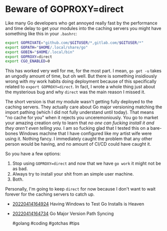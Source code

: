 # Beware of GOPROXY=direct

Like many Go developers who get annoyed really fast by the performance
and time delay to get your modules into the caching servers you might
have something like this in your `.bashrc`:

```bash
export GOPRIVATE="github.com/$GITUSER/*,gitlab.com/$GITUSER/*"
export GOPATH="$HOME/.local/share/go"
export GOBIN="$HOME/.local/bin"
export GOPROXY=direct
export CGO_ENABLED=0
```

This has worked very well for me, for the most part. I mean, `go get -u`
takes an ungodly amount of time, but oh well. But there is something
insidiously wrong with my work habits doing deployment because of this
specifically related to `export GOPROXY=direct`. In fact, I wrote a
whole thing just about the mysterious bug and why `direct` was the main
reason I missed it.

The short version is that my module wasn't getting fully deployed to the
caching servers. They actually care about Go major versioning matching
the import pathing (which I did not fully understand until today). That
means "no cache for you" when it rejects you unceremoniously. You go to
market your amazing creation only to learn that *no one can fucking
install it and they aren't even telling you*. I am so fucking glad that
I tested this on a bare-bones Windows machine that I have configured
like my artist wife were using it. Nothing fancy. I immediately caught
the problem that any other person would be having, and no amount of
CI/CD could have caught it.

So you have a few options:

1. Stop using `GOPROXY=direct` and now that we have `go work` it might
   not be as bad.
2. Always try to install your shit from an simple user machine.
3. Both.

Personally, I'm going to keep `direct` for now because I don't want to
wait forever for the caching servers to catch up.

* [20220414164924](/20220414164924/) Having Windows to Test Go Installs is Heaven
* [20220414164734](/20220414164734/) Go Major Version Path Syncing

    #golang #coding #gotchas #tips
